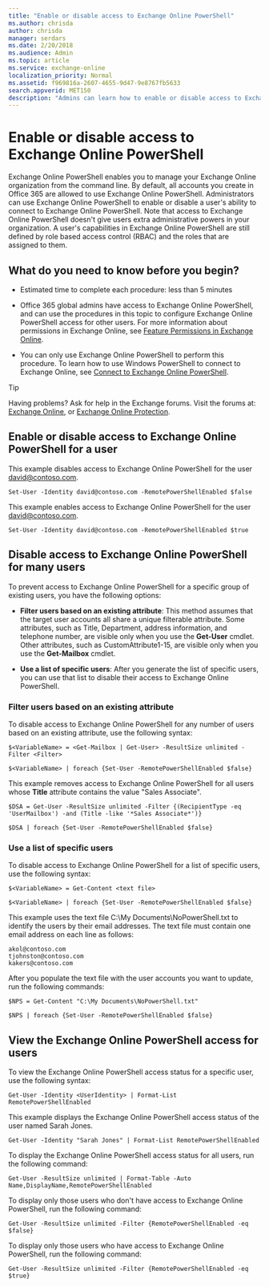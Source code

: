 ```yaml
---
title: "Enable or disable access to Exchange Online PowerShell"
ms.author: chrisda
author: chrisda
manager: serdars
ms.date: 2/20/2018
ms.audience: Admin
ms.topic: article
ms.service: exchange-online
localization_priority: Normal
ms.assetid: f969816a-2607-4655-9d47-9e8767fb5633
search.appverid: MET150
description: "Admins can learn how to enable or disable access to Exchange Online PowerShell for users in their organization"
---
```


# Enable or disable access to Exchange Online PowerShell
Exchange Online PowerShell enables you to manage your Exchange Online organization from the command line. By default, all accounts you create in Office 365 are allowed to use Exchange Online PowerShell. Administrators can use Exchange Online PowerShell to enable or disable a user's ability to connect to Exchange Online PowerShell. Note that access to Exchange Online PowerShell doesn't give users extra administrative powers in your organization. A user's capabilities in Exchange Online PowerShell are still defined by role based access control (RBAC) and the roles that are assigned to them.
  
## What do you need to know before you begin?

- Estimated time to complete each procedure: less than 5 minutes
    
- Office 365 global admins have access to Exchange Online PowerShell, and can use the procedures in this topic to configure Exchange Online PowerShell access for other users. For more information about permissions in Exchange Online, see [Feature Permissions in Exchange Online](http://technet.microsoft.com/library/15073ce1-0917-403b-8839-02a2ebc96e16.aspx).
    
- You can only use Exchange Online PowerShell to perform this procedure. To learn how to use Windows PowerShell to connect to Exchange Online, see [Connect to Exchange Online PowerShell](connect-to-exchange-online-powershell/connect-to-exchange-online-powershell.md).
    
 
> [!TIP]
> Having problems? Ask for help in the Exchange forums. Visit the forums at: [Exchange Online](https://go.microsoft.com/fwlink/p/?linkId=267542), or [Exchange Online Protection](https://go.microsoft.com/fwlink/p/?linkId=285351). 
  
## Enable or disable access to Exchange Online PowerShell for a user

This example disables access to Exchange Online PowerShell for the user david@contoso.com.
  
```
Set-User -Identity david@contoso.com -RemotePowerShellEnabled $false
```

This example enables access to Exchange Online PowerShell for the user david@contoso.com.
  
```
Set-User -Identity david@contoso.com -RemotePowerShellEnabled $true
```

## Disable access to Exchange Online PowerShell for many users

To prevent access to Exchange Online PowerShell for a specific group of existing users, you have the following options:
  
- **Filter users based on an existing attribute**: This method assumes that the target user accounts all share a unique filterable attribute. Some attributes, such as Title, Department, address information, and telephone number, are visible only when you use the **Get-User** cmdlet. Other attributes, such as CustomAttribute1-15, are visible only when you use the **Get-Mailbox** cmdlet.
    
- **Use a list of specific users**: After you generate the list of specific users, you can use that list to disable their access to Exchange Online PowerShell.
    
### Filter users based on an existing attribute

To disable access to Exchange Online PowerShell for any number of users based on an existing attribute, use the following syntax:
  
```
$<VariableName> = <Get-Mailbox | Get-User> -ResultSize unlimited -Filter <Filter>
```

```
$<VariableName> | foreach {Set-User -RemotePowerShellEnabled $false}
```

This example removes access to Exchange Online PowerShell for all users whose **Title** attribute contains the value "Sales Associate".
  
```
$DSA = Get-User -ResultSize unlimited -Filter {(RecipientType -eq 'UserMailbox') -and (Title -like '*Sales Associate*')}
```

```
$DSA | foreach {Set-User -RemotePowerShellEnabled $false}
```

### Use a list of specific users

To disable access to Exchange Online PowerShell for a list of specific users, use the following syntax:
  
```
$<VariableName> = Get-Content <text file>
```

```
$<VariableName> | foreach {Set-User -RemotePowerShellEnabled $false}
```

This example uses the text file C:\My Documents\NoPowerShell.txt to identify the users by their email addresses. The text file must contain one email address on each line as follows:
  
```
akol@contoso.com
tjohnston@contoso.com
kakers@contoso.com
```

After you populate the text file with the user accounts you want to update, run the following commands:
  
```
$NPS = Get-Content "C:\My Documents\NoPowerShell.txt"
```

```
$NPS | foreach {Set-User -RemotePowerShellEnabled $false}
```

## View the Exchange Online PowerShell access for users

To view the Exchange Online PowerShell access status for a specific user, use the following syntax:
  
```
Get-User -Identity <UserIdentity> | Format-List RemotePowerShellEnabled
```

This example displays the Exchange Online PowerShell access status of the user named Sarah Jones.
  
```
Get-User -Identity "Sarah Jones" | Format-List RemotePowerShellEnabled
```

To display the Exchange Online PowerShell access status for all users, run the following command:
  
```
Get-User -ResultSize unlimited | Format-Table -Auto Name,DisplayName,RemotePowerShellEnabled
```

To display only those users who don't have access to Exchange Online PowerShell, run the following command:
  
```
Get-User -ResultSize unlimited -Filter {RemotePowerShellEnabled -eq $false}
```

To display only those users who have access to Exchange Online PowerShell, run the following command:
  
```
Get-User -ResultSize unlimited -Filter {RemotePowerShellEnabled -eq $true}
```
